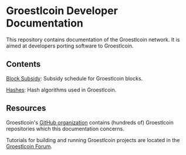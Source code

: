 # Groestlcoin Developer Documentation

This repository contains documentation of the Groestlcoin network. It is aimed at developers porting software to Groestlcoin.

## Contents

[Block Subsidy](subsidy.md): Subsidy schedule for Groestlcoin blocks.

[Hashes](hashes.md): Hash algorithms used in Groestlcoin.

## Resources

Groestlcoin's [GitHub organization](https://github.com/groestlcoin/) contains (hundreds of) Groestlcoin repositories which this documentation concerns.

Tutorials for building and running Groestlcoin projects are located in the [Groestlcoin Forum](https://groestlcoin.org/forum/index.php?board=9.0).
